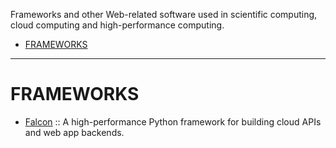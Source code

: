 Frameworks and other Web-related software used in scientific computing, cloud computing and high-performance computing.

* [FRAMEWORKS](#frameworks)

----

# FRAMEWORKS
+ [Falcon](http://falconframework.org) :: A high-performance Python framework for building cloud APIs and web app backends.



